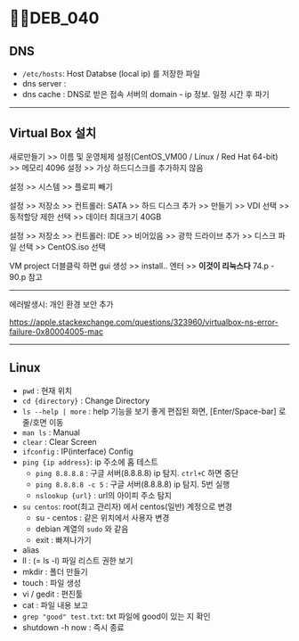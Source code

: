 # DEB_040



## DNS

* `/etc/hosts`: Host Databse (local ip) 를 저장한 파일 
* dns server : 
* dns cache : DNS로 받은 접속 서버의 domain - ip 정보. 일정 시간 후 파기

---

## Virtual Box 설치

새로만들기 >> 이름 및 운영체제 설정(CentOS_VM00 / Linux / Red Hat 64-bit) >> 메모리 4096 설정 >> 가상 하드디스크를 추가하지 않음

설정 >> 시스템 >> 플로피 빼기

설정 >> 저장소 >> 컨트롤러: SATA >> 하드 디스크 추가 >> 만들기 >> VDI 선택 >> 동적할당 제한 선택 >> 데이터 최대크기 40GB

설정 >> 저장소 >> 컨트롤러: IDE >> 비어있음 >> 광학 드라이브 추가 >> 디스크 파일 선택 >> CentOS.iso 선택

VM project 더블클릭 하면 gui 생성 >> install.. 엔터 >> **이것이 리눅스다** 74.p - 90.p 참고

---

에러발생시: 개인 환경 보안 추가

https://apple.stackexchange.com/questions/323960/virtualbox-ns-error-failure-0x80004005-mac

---

## Linux

* `pwd` : 현재 위치
* `cd {directory}` : Change Directory
* `ls --help | more` : help 기능을 보기 좋게 편집된 화면, [Enter/Space-bar] 로 줄/호면 이동
* `man ls` : Manual
* `clear` : Clear Screen
* `ifconfig` : IP(interface) Config
* `ping {ip address}`: ip 주소에 홉 테스트
  * `ping 8.8.8.8` : 구글 서버(8.8.8.8) ip 탐지. `ctrl+C` 하면 중단
  * `ping 8.8.8.8 -c 5` : 구글 서버(8.8.8.8) ip 탐지. 5번 실행
  * `nslookup {url}` : url의 아이피 주소 탐지
* `su centos`: root(최고 관리자) 에서 centos(일반) 계정으로 변경
  * su - centos : 같은 위치에서 사용자 변경
  * debian 계열의 `sudo` 와 같음
  * exit : 빠져나가기
* alias
* ll : (= ls -l) 파일 리스트 권한 보기
* mkdir : 폴더 만들기
* touch : 파일 생성
* vi / gedit : 편진툴
* cat : 파일 내용 보고
* `grep "good" test.txt`: txt 파일에 good이 있는 지 확인
* shutdown -h now : 즉시 종료
